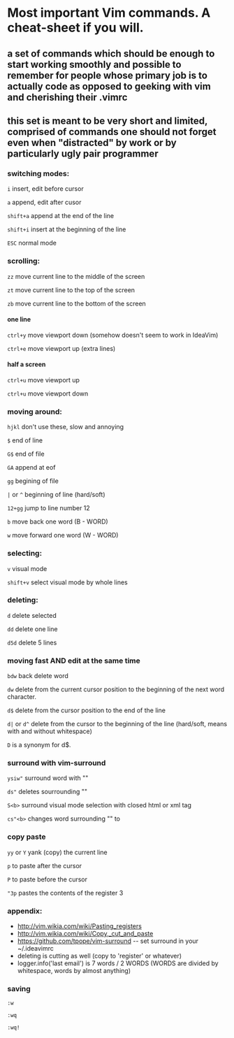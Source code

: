 # Most important Vim commands. A cheat-sheet if you will.
## a set of commands which should be enough to start working smoothly and possible to remember for people whose primary job is to actually code as opposed to geeking with vim and cherishing their .vimrc
## this set is meant to be very short and limited, comprised of commands one should not forget even when "distracted" by work or by particularly ugly pair programmer

### switching modes:
`i` insert, edit before cursor

`a` append, edit after cusor

`shift+a` append at the end of the line

`shift+i` insert at the beginning of the line

`ESC` normal mode

### scrolling:
`zz` move current line to the middle of the screen

`zt` move current line to the top of the screen

`zb` move current line to the bottom of the screen

#### one line
`ctrl+y` move viewport down (somehow doesn't seem to work in IdeaVim)

`ctrl+e` move viewport up (extra lines)

#### half a screen
`ctrl+u` move viewport up

`ctrl+u` move viewport down

### moving around:
`hjkl` don't use these, slow and annoying

`$` end of line

`G$` end of file

`GA` append at eof

`gg` begining of file

`|` or `^` beginning of line (hard/soft)

`12+gg` jump to line number 12

`b` move back one word (B - WORD)

`w` move forward one word (W - WORD)

### selecting:
`v` visual mode

`shift+v` select visual mode by whole lines

### deleting:
`d` delete selected

`dd` delete one line

`d5d` delete 5 lines

### moving fast AND edit at the same time
`bdw` back delete word

`dw` delete from the current cursor position to the beginning of the next word character.

`d$` delete from the cursor position to the end of the line

`d|` or `d^` delete from the cursor to the beginning of the line (hard/soft, means with and without whitespace)

`D` is a synonym for d$.

### surround with vim-surround
`ysiw"` surround word with ""

`ds"` deletes sourrounding ""

`S<b>` surround visual mode selection with closed html or xml tag

`cs"<b>` changes word surrounding "" to <b></b>

### copy paste
`yy` or `Y` yank (copy) the current line

`p` to paste after the cursor

`P` to paste before the cursor

`"3p` pastes the contents of the register 3

### appendix:
- http://vim.wikia.com/wiki/Pasting_registers
- http://vim.wikia.com/wiki/Copy,_cut_and_paste
- https://github.com/tpope/vim-surround -- set surround in your ~/.ideavimrc
- deleting is cutting as well (copy to 'register' or whatever)
- logger.info('last email') is 7 words / 2 WORDS (WORDS are divided by whitespace, words by almost anything)

### saving
`:w`

`:wq`

`:wq!`
